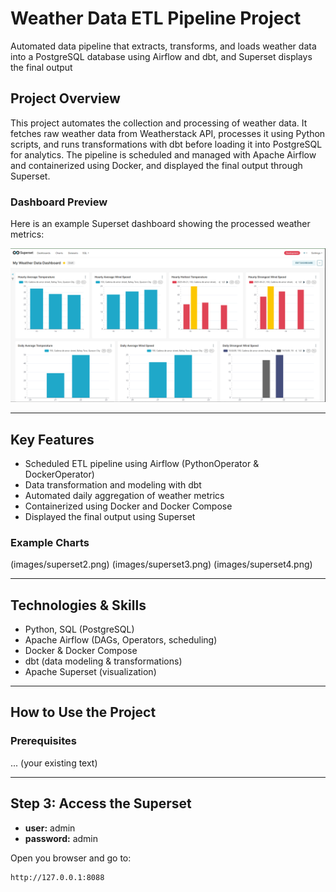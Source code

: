 # Weather Data ETL Pipeline Project
Automated data pipeline that extracts, transforms, and loads weather data into a PostgreSQL database using Airflow and dbt, and Superset displays the final output

## Project Overview
This project automates the collection and processing of weather data. 
It fetches raw weather data from Weatherstack API, processes it using Python scripts, and runs transformations with dbt before loading it into PostgreSQL for analytics. 
The pipeline is scheduled and managed with Apache Airflow and containerized using Docker, and displayed the final output through Superset.

### Dashboard Preview
Here is an example Superset dashboard showing the processed weather metrics:

![Dashboard Example](images/superset1.PNG)

---

## Key Features
- Scheduled ETL pipeline using Airflow (PythonOperator & DockerOperator)
- Data transformation and modeling with dbt
- Automated daily aggregation of weather metrics
- Containerized using Docker and Docker Compose
- Displayed the final output using Superset

### Example Charts
(images/superset2.png)
(images/superset3.png)
(images/superset4.png)

---

## Technologies & Skills
- Python, SQL (PostgreSQL)
- Apache Airflow (DAGs, Operators, scheduling)
- Docker & Docker Compose
- dbt (data modeling & transformations)
- Apache Superset (visualization)

---

## How to Use the Project

### Prerequisites
... (your existing text)

---

## Step 3: Access the Superset
- **user:** admin  
- **password:** admin  

Open you browser and go to:  

```bash
http://127.0.0.1:8088
